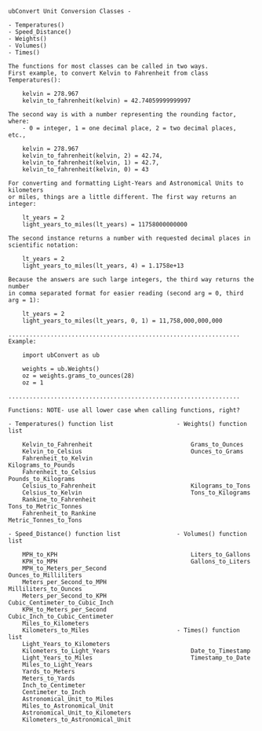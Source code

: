 
    ubConvert Unit Conversion Classes -

    - Temperatures()
    - Speed_Distance()
    - Weights()
    - Volumes()
    - Times()

    The functions for most classes can be called in two ways.
    First example, to convert Kelvin to Fahrenheit from class Temperatures():

        kelvin = 278.967
        kelvin_to_fahrenheit(kelvin) = 42.74059999999997

    The second way is with a number representing the rounding factor, where:
        - 0 = integer, 1 = one decimal place, 2 = two decimal places, etc.,

        kelvin = 278.967
        kelvin_to_fahrenheit(kelvin, 2) = 42.74,
        kelvin_to_fahrenheit(kelvin, 1) = 42.7,
		kelvin_to_fahrenheit(kelvin, 0) = 43

    For converting and formatting Light-Years and Astronomical Units to kilometers
    or miles, things are a little different. The first way returns an integer:

        lt_years = 2
        light_years_to_miles(lt_years) = 11758000000000

    The second instance returns a number with requested decimal places in
    scientific notation:

        lt_years = 2
        light_years_to_miles(lt_years, 4) = 1.1758e+13

    Because the answers are such large integers, the third way returns the number
    in comma separated format for easier reading (second arg = 0, third arg = 1):

        lt_years = 2
        light_years_to_miles(lt_years, 0, 1) = 11,758,000,000,000

    ..................................................................
    Example:

        import ubConvert as ub

        weights = ub.Weights()
        oz = weights.grams_to_ounces(28)
        oz = 1

    ..................................................................

    Functions: NOTE- use all lower case when calling functions, right?

    - Temperatures() function list           	 	- Weights() function list

        Kelvin_to_Fahrenheit                      	    Grams_to_Ounces
        Kelvin_to_Celsius                         	    Ounces_to_Grams
        Fahrenheit_to_Kelvin                     	    Kilograms_to_Pounds
        Fahrenheit_to_Celsius                     	    Pounds_to_Kilograms
        Celsius_to_Fahrenheit                    	    Kilograms_to_Tons
        Celsius_to_Kelvin                        	    Tons_to_Kilograms
        Rankine_to_Fahrenheit                     	    Tons_to_Metric_Tonnes
        Fahrenheit_to_Rankine                     	    Metric_Tonnes_to_Tons

    - Speed_Distance() function list         		- Volumes() function list
							     
        MPH_to_KPH                                 	    Liters_to_Gallons
        KPH_to_MPH                                	    Gallons_to_Liters
        MPH_to_Meters_per_Second                            Ounces_to_Milliliters
        Meters_per_Second_to_MPH                   	    Milliliters_to_Ounces
        Meters_per_Second_to_KPH                  	    Cubic_Centimeter_to_Cubic_Inch
        KPH_to_Meters_per_Second                  	    Cubic_Inch_to_Cubic_Centimeter
        Miles_to_Kilometers
        Kilometers_to_Miles                   		- Times() function list
        Light_Years_to_Kilometers
        Kilometers_to_Light_Years                  	    Date_to_Timestamp
        Light_Years_to_Miles                       	    Timestamp_to_Date
        Miles_to_Light_Years
        Yards_to_Meters
        Meters_to_Yards
        Inch_to_Centimeter
        Centimeter_to_Inch
        Astronomical_Unit_to_Miles
        Miles_to_Astronomical_Unit
        Astronomical_Unit_to_Kilometers
        Kilometers_to_Astronomical_Unit
